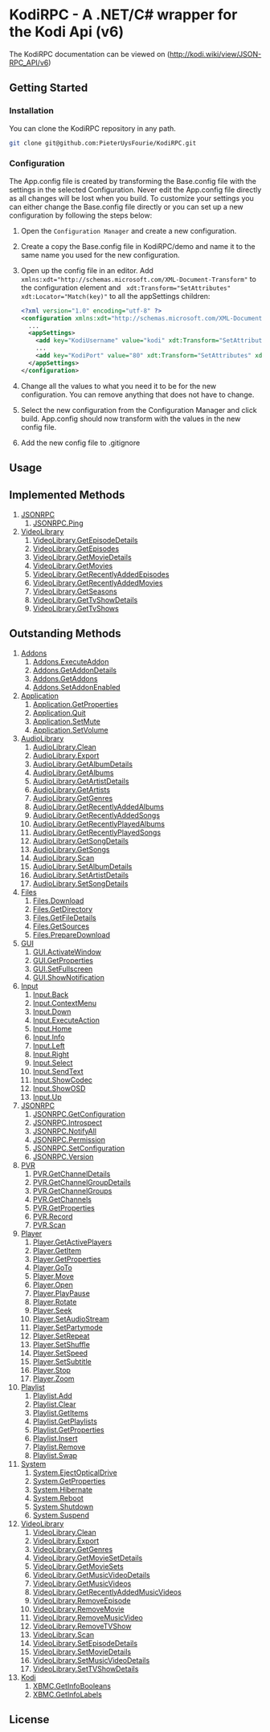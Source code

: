 # KodiRPC - A .NET/C# wrapper for the Kodi Api (v6)

The KodiRPC documentation can be viewed on (http://kodi.wiki/view/JSON-RPC_API/v6)

## Getting Started

### Installation
You can clone the KodiRPC repository in any path.
```bash
git clone git@github.com:PieterUysFourie/KodiRPC.git
```

### Configuration
The App.config file is created by transforming the Base.config file with the settings in the selected Configuration. Never edit the App.config file directly as all changes will be lost when you build. To customize your settings you can either change the Base.config file directly or you can set up a new configuration by following the steps below:

1. Open the ```Configuration Manager``` and create a new configuration.
2. Create a copy the Base.config file in KodiRPC/demo and name it to the same name you used for the new configuration.
3. Open up the config file in an editor. Add ```xmlns:xdt="http://schemas.microsoft.com/XML-Document-Transform"``` to the configuration     element and ``` xdt:Transform="SetAttributes" xdt:Locator="Match(key)"``` to all the appSettings children:

   ```xml
   <?xml version="1.0" encoding="utf-8" ?>
   <configuration xmlns:xdt="http://schemas.microsoft.com/XML-Document-Transform">
     ...
     <appSettings>
       <add key="KodiUsername" value="kodi" xdt:Transform="SetAttributes" xdt:Locator="Match(key)"/>
       ...
       <add key="KodiPort" value="80" xdt:Transform="SetAttributes" xdt:Locator="Match(key)"/>
     </appSettings>
   </configuration>
   ```
   
4. Change all the values to what you need it to be for the new configuration. You can remove anything that does not have to change.
5. Select the new configuration from the Configuration Manager and click build. App.config should now transform with the values in the new config file.
6. Add the new config file to .gitignore

## Usage


## Implemented Methods
1. [JSONRPC](http://kodi.wiki/view/JSON-RPC_API/v6#JSONRPC)
    1. [JSONRPC.Ping](http://kodi.wiki/view/JSON-RPC_API/v6#JSONRPC.Ping)
2. [VideoLibrary](http://kodi.wiki/view/JSON-RPC_API/v6#VideoLibrary)
    1. [VideoLibrary.GetEpisodeDetails](http://kodi.wiki/view/JSON-RPC_API/v6#VideoLibrary.GetEpisodeDetails)
    2. [VideoLibrary.GetEpisodes](http://kodi.wiki/view/JSON-RPC_API/v6#VideoLibrary.GetEpisodes)
    3. [VideoLibrary.GetMovieDetails](http://kodi.wiki/view/JSON-RPC_API/v6#VideoLibrary.GetMovieDetails)
    4. [VideoLibrary.GetMovies](http://kodi.wiki/view/JSON-RPC_API/v6#VideoLibrary.GetMovies)
    5. [VideoLibrary.GetRecentlyAddedEpisodes](http://kodi.wiki/view/JSON-RPC_API/v6#VideoLibrary.GetRecentlyAddedEpisodes)
    6. [VideoLibrary.GetRecentlyAddedMovies](http://kodi.wiki/view/JSON-RPC_API/v6#VideoLibrary.GetRecentlyAddedMovies)
    7. [VideoLibrary.GetSeasons](http://kodi.wiki/view/JSON-RPC_API/v6#VideoLibrary.GetSeasons)
    8. [VideoLibrary.GetTvShowDetails](http://kodi.wiki/view/JSON-RPC_API/v6#VideoLibrary.GetTvShowDetails)
    9. [VideoLibrary.GetTvShows](http://kodi.wiki/view/JSON-RPC_API/v6#VideoLibrary.GetTvShows)


## Outstanding Methods
1. [Addons](http://kodi.wiki/view/JSON-RPC_API/v6#Addons)
    1. [Addons.ExecuteAddon](http://kodi.wiki/view/JSON-RPC_API/v6#Addons.ExecuteAddon)
    2. [Addons.GetAddonDetails](http://kodi.wiki/view/JSON-RPC_API/v6#Addons.GetAddondDetails)
    3. [Addons.GetAddons](http://kodi.wiki/view/JSON-RPC_API/v6#Addons.GetAddons)
    4. [Addons.SetAddonEnabled](http://kodi.wiki/view/JSON-RPC_API/v6#Addons.SetAddonEnabled)
2. [Application](http://kodi.wiki/view/JSON-RPC_API/v6#Application)
    1. [Application.GetProperties](http://kodi.wiki/view/JSON-RPC_API/v6#Application.GetProperties)
    2. [Application.Quit](http://kodi.wiki/view/JSON-RPC_API/v6#Application.Quit)
    3. [Application.SetMute](http://kodi.wiki/view/JSON-RPC_API/v6#Application.SetMute)
    4. [Application.SetVolume](http://kodi.wiki/view/JSON-RPC_API/v6#Application.SetVolume)
3. [AudioLibrary](http://kodi.wiki/view/JSON-RPC_API/v6#AudioLibrary)
    1. [AudioLibrary.Clean](http://kodi.wiki/view/JSON-RPC_API/v6#AudioLibrary.Clean)
    2. [AudioLibrary.Export](http://kodi.wiki/view/JSON-RPC_API/v6#AudioLibrary.Export)
    3. [AudioLibrary.GetAlbumDetails](http://kodi.wiki/view/JSON-RPC_API/v6#AudioLibrary.GetAlbumDetails)
    4. [AudioLibrary.GetAlbums](http://kodi.wiki/view/JSON-RPC_API/v6#AudioLibrary.GetAlbums)
    5. [AudioLibrary.GetArtistDetails](http://kodi.wiki/view/JSON-RPC_API/v6#AudioLibrary.GetArtistDetails)
    6. [AudioLibrary.GetArtists](http://kodi.wiki/view/JSON-RPC_API/v6#AudioLibrary.GetArtists)
    7. [AudioLibrary.GetGenres](http://kodi.wiki/view/JSON-RPC_API/v6#AudioLibrary.GetGenres)
    8. [AudioLibrary.GetRecentlyAddedAlbums](http://kodi.wiki/view/JSON-RPC_API/v6#AudioLibrary.GetRecentlyAddedAlbums)
    9. [AudioLibrary.GetRecentlyAddedSongs](http://kodi.wiki/view/JSON-RPC_API/v6#AudioLibrary.GetRecetlyAddedSongs)
    10. [AudioLibrary.GetRecentlyPlayedAlbums](http://kodi.wiki/view/JSON-RPC_API/v6#AudioLibrary.GetRecentlyPlayedAlbums)
    11. [AudioLibrary.GetRecentlyPlayedSongs](http://kodi.wiki/view/JSON-RPC_API/v6#AudioLibrary.GetRecentlyPlayedSongs)
    12. [AudioLibrary.GetSongDetails](http://kodi.wiki/view/JSON-RPC_API/v6#AudioLibrary.GetSongDetails)
    13. [AudioLibrary.GetSongs](http://kodi.wiki/view/JSON-RPC_API/v6#AudioLibrary.GetSongs)
    14. [AudioLibrary.Scan](http://kodi.wiki/view/JSON-RPC_API/v6#AudioLibrary.Scan)
    15. [AudioLibrary.SetAlbumDetails](http://kodi.wiki/view/JSON-RPC_API/v6#AudioLibrary.SetAlbumDetails)
    16. [AudioLibrary.SetArtistDetails](http://kodi.wiki/view/JSON-RPC_API/v6#AudioLibrary.SetArtistDetails)
    17. [AudioLibrary.SetSongDetails](http://kodi.wiki/view/JSON-RPC_API/v6#AudioLibrary.SetSongDetails)
4. [Files](http://kodi.wiki/view/JSON-RPC_API/v6#Files)
    1. [Files.Download](http://kodi.wiki/view/JSON-RPC_API/v6#Files.Download)
    2. [Files.GetDirectory](http://kodi.wiki/view/JSON-RPC_API/v6#Files.GetDirectory)
    3. [Files.GetFileDetails](http://kodi.wiki/view/JSON-RPC_API/v6#Files.GetFileDetails)
    4. [Files.GetSources](http://kodi.wiki/view/JSON-RPC_API/v6#Files.GetSources)
    5. [Files.PrepareDownload](http://kodi.wiki/view/JSON-RPC_API/v6#Files.PrepareDownload)
5. [GUI](http://kodi.wiki/view/JSON-RPC_API/v6#GUI)
    1. [GUI.ActivateWindow](http://kodi.wiki/view/JSON-RPC_API/v6#GUI.ActivateWindows)
    2. [GUI.GetProperties](http://kodi.wiki/view/JSON-RPC_API/v6#GUI.GetProperties)
    3. [GUI.SetFullscreen](http://kodi.wiki/view/JSON-RPC_API/v6#GUI.SetFullscreen)
    4. [GUI.ShowNotification](http://kodi.wiki/view/JSON-RPC_API/v6#GUI.ShowNotification)
6. [Input](http://kodi.wiki/view/JSON-RPC_API/v6#Input)
    1. [Input.Back](http://kodi.wiki/view/JSON-RPC_API/v6#Input.Back)
    2. [Input.ContextMenu](http://kodi.wiki/view/JSON-RPC_API/v6#Input.ContextMenu)
    3. [Input.Down](http://kodi.wiki/view/JSON-RPC_API/v6#Input.Down)
    4. [Input.ExecuteAction](http://kodi.wiki/view/JSON-RPC_API/v6#Input.ExecuteAction)
    5. [Input.Home](http://kodi.wiki/view/JSON-RPC_API/v6#Input.Home)
    6. [Input.Info](http://kodi.wiki/view/JSON-RPC_API/v6#Input.Info)
    7. [Input.Left](http://kodi.wiki/view/JSON-RPC_API/v6#Input.Left)
    8. [Input.Right](http://kodi.wiki/view/JSON-RPC_API/v6#Input.Right)
    9. [Input.Select](http://kodi.wiki/view/JSON-RPC_API/v6#Input.Select)
    10. [Input.SendText](http://kodi.wiki/view/JSON-RPC_API/v6#Input.SendText)
    11. [Input.ShowCodec](http://kodi.wiki/view/JSON-RPC_API/v6#Input.ShowCodec)
    12. [Input.ShowOSD](http://kodi.wiki/view/JSON-RPC_API/v6#Input.ShowOSD)
    13. [Input.Up](http://kodi.wiki/view/JSON-RPC_API/v6#Input.Up)
7. [JSONRPC](http://kodi.wiki/view/JSON-RPC_API/v6#JSONRPC)
    1. [JSONRPC.GetConfiguration](http://kodi.wiki/view/JSON-RPC_API/v6#JSONRPC.GetConfiguration)
    2. [JSONRPC.Introspect](http://kodi.wiki/view/JSON-RPC_API/v6#JSONRPC.Introspect)
    3. [JSONRPC.NotifyAll](http://kodi.wiki/view/JSON-RPC_API/v6#JSONRPC.NotifyAll)
    4. [JSONRPC.Permission](http://kodi.wiki/view/JSON-RPC_API/v6#JSONRPC.Permission)
    5. [JSONRPC.SetConfiguration](http://kodi.wiki/view/JSON-RPC_API/v6#JSONRPC.SetConfiguration)
    6. [JSONRPC.Version](http://kodi.wiki/view/JSON-RPC_API/v6#JSONRPC.Version)
8. [PVR](http://kodi.wiki/view/JSON-RPC_API/v6#PVR)
    1. [PVR.GetChannelDetails](http://kodi.wiki/view/JSON-RPC_API/v6#PVR.GetChannelDetails)
    2. [PVR.GetChannelGroupDetails](http://kodi.wiki/view/JSON-RPC_API/v6#PVR.GetChannelGroupDetails)
    3. [PVR.GetChannelGroups](http://kodi.wiki/view/JSON-RPC_API/v6#PVR.GetChannelGroups)
    4. [PVR.GetChannels](http://kodi.wiki/view/JSON-RPC_API/v6#PVR.GetChannels)
    5. [PVR.GetProperties](http://kodi.wiki/view/JSON-RPC_API/v6#PVR.GetProperties)
    6. [PVR.Record](http://kodi.wiki/view/JSON-RPC_API/v6#PVR.Record)
    7. [PVR.Scan](http://kodi.wiki/view/JSON-RPC_API/v6#PVR.Scan)
9. [Player](http://kodi.wiki/view/JSON-RPC_API/v6#Player)
    1. [Player.GetActivePlayers](http://kodi.wiki/view/JSON-RPC_API/v6#Player.GetActivePlayers)
    2. [Player.GetItem](http://kodi.wiki/view/JSON-RPC_API/v6#Player.GetItem)
    3. [Player.GetProperties](http://kodi.wiki/view/JSON-RPC_API/v6#Player.GetProperties)
    4. [Player.GoTo](http://kodi.wiki/view/JSON-RPC_API/v6#Player.GoTo)
    5. [Player.Move](http://kodi.wiki/view/JSON-RPC_API/v6#Player.Move)
    6. [Player.Open](http://kodi.wiki/view/JSON-RPC_API/v6#Player.Open)
    7. [Player.PlayPause](http://kodi.wiki/view/JSON-RPC_API/v6#Player.PlayPause)
    8. [Player.Rotate](http://kodi.wiki/view/JSON-RPC_API/v6#Player.Rotate)
    9. [Player.Seek](http://kodi.wiki/view/JSON-RPC_API/v6#Player.Seek)
    10. [Player.SetAudioStream](http://kodi.wiki/view/JSON-RPC_API/v6#Player.SetAudioStream)
    11. [Player.SetPartymode](http://kodi.wiki/view/JSON-RPC_API/v6#Player.SetPartymode)
    12. [Player.SetRepeat](http://kodi.wiki/view/JSON-RPC_API/v6#Player.SetRepeat)
    13. [Player.SetShuffle](http://kodi.wiki/view/JSON-RPC_API/v6#Player.SetShuffle)
    14. [Player.SetSpeed](http://kodi.wiki/view/JSON-RPC_API/v6#Player.SetSpeed)
    15. [Player.SetSubtitle](http://kodi.wiki/view/JSON-RPC_API/v6#Player.SetSubtitle)
    16. [Player.Stop](http://kodi.wiki/view/JSON-RPC_API/v6#Player.Stop)
    17. [Player.Zoom](http://kodi.wiki/view/JSON-RPC_API/v6#Player.Zoom)
10. [Playlist](http://kodi.wiki/view/JSON-RPC_API/v6#Playlist)
    1. [Playlist.Add](http://kodi.wiki/view/JSON-RPC_API/v6#Playlist.Add)
    2. [Playlist.Clear](http://kodi.wiki/view/JSON-RPC_API/v6#Playlist.Clear)
    3. [Playlist.GetItems](http://kodi.wiki/view/JSON-RPC_API/v6#Playlist.GetItems)
    4. [Playlist.GetPlaylists](http://kodi.wiki/view/JSON-RPC_API/v6#Playlist.GetPlaylists)
    5. [Playlist.GetProperties](http://kodi.wiki/view/JSON-RPC_API/v6#Playlist.GetProperties)
    6. [Playlist.Insert](http://kodi.wiki/view/JSON-RPC_API/v6#Playlist.Insert)
    7. [Playlist.Remove](http://kodi.wiki/view/JSON-RPC_API/v6#Playlist.Remove)
    8. [Playlist.Swap](http://kodi.wiki/view/JSON-RPC_API/v6#Playlist.Swap)
11. [System](http://kodi.wiki/view/JSON-RPC_API/v6#System)
    1. [System.EjectOpticalDrive](http://kodi.wiki/view/JSON-RPC_API/v6#System.EjectOpticalDrive)
    2. [System.GetProperties](http://kodi.wiki/view/JSON-RPC_API/v6#System.GetProperties)
    3. [System.Hibernate](http://kodi.wiki/view/JSON-RPC_API/v6#System.Hibernate)
    4. [System.Reboot](http://kodi.wiki/view/JSON-RPC_API/v6#System.Reboot)
    5. [System.Shutdown](http://kodi.wiki/view/JSON-RPC_API/v6#System.Shutdown)
    6. [System.Suspend](http://kodi.wiki/view/JSON-RPC_API/v6#System.Suspend)
12. [VideoLibrary](http://kodi.wiki/view/JSON-RPC_API/v6#VideoLibrary)
    1. [VideoLibrary.Clean](http://kodi.wiki/view/JSON-RPC_API/v6#VideoLibrary.Clean)
    2. [VideoLibrary.Export](http://kodi.wiki/view/JSON-RPC_API/v6#VideoLibrary.Export)
    3. [VideoLibrary.GetGenres](http://kodi.wiki/view/JSON-RPC_API/v6#VideoLibrary.GetGenres)
    4. [VideoLibrary.GetMovieSetDetails](http://kodi.wiki/view/JSON-RPC_API/v6#VideoLibrary.GetMovieSetDetails)
    5. [VideoLibrary.GetMovieSets](http://kodi.wiki/view/JSON-RPC_API/v6#VideoLibrary.GetMovieSets)
    6. [VideoLibrary.GetMusicVideoDetails](http://kodi.wiki/view/JSON-RPC_API/v6#VideoLibrary.GetMusicVideoDetails)
    7. [VideoLibrary.GetMusicVideos](http://kodi.wiki/view/JSON-RPC_API/v6#VideoLibrary.GetMusicVideos)
    8. [VideoLibrary.GetRecentlyAddedMusicVideos](http://kodi.wiki/view/JSON-RPC_API/v6#VideoLibrary.GetRecentlyAddedMusicVideos)
    9. [VideoLibrary.RemoveEpisode](http://kodi.wiki/view/JSON-RPC_API/v6#VideoLibrary.RemoveEpisode)
    10. [VideoLibrary.RemoveMovie](http://kodi.wiki/view/JSON-RPC_API/v6#VideoLibrary.RemoveMovie)
    11. [VideoLibrary.RemoveMusicVideo](http://kodi.wiki/view/JSON-RPC_API/v6#VideoLibrary.RemoveMusicVideo)
    12. [VideoLibrary.RemoveTVShow](http://kodi.wiki/view/JSON-RPC_API/v6#VideoLibrary.RemoveTVShow)
    12. [VideoLibrary.Scan](http://kodi.wiki/view/JSON-RPC_API/v6#VideoLibrary.Scan)
    13. [VideoLibrary.SetEpisodeDetails](http://kodi.wiki/view/JSON-RPC_API/v6#VideoLibrary.SetEpisodeDetails)
    14. [VideoLibrary.SetMovieDetails](http://kodi.wiki/view/JSON-RPC_API/v6#VideoLibrary.SetMovieDetails)
    15. [VideoLibrary.SetMusicVideoDetails](http://kodi.wiki/view/JSON-RPC_API/v6#VideoLibrary.SetMusicVideoDetails)
    16. [VideoLibrary.SetTVShowDetails](http://kodi.wiki/view/JSON-RPC_API/v6#VideoLibrary.SetTVShowDetails)
13. [Kodi](http://kodi.wiki/view/JSON-RPC_API/v6#Kodi)
    1. [XBMC.GetInfoBooleans](http://kodi.wiki/view/JSON-RPC_API/v6#XBMC.GetInfoBooleans)
    2. [XBMC.GetInfoLabels](http://kodi.wiki/view/JSON-RPC_API/v6#XBMC.GetInfoLabels)


## License
